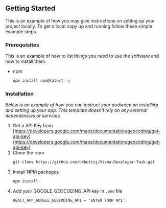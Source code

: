 <!-- GETTING STARTED -->

## Getting Started

This is an example of how you may give instructions on setting up your project locally.
To get a local copy up and running follow these simple example steps.

### Prerequisites

This is an example of how to list things you need to use the software and how to install them.

- npm
  ```sh
  npm install npm@latest -g
  ```

### Installation

_Below is an example of how you can instruct your audience on installing and setting up your app. This template doesn't rely on any external dependencies or services._

1. Get a API Key from [https://developers.google.com/maps/documentation/geocoding/get-api-key](https://developers.google.com/maps/documentation/geocoding/get-api-key)
2. Clone the repo
   ```sh
   git clone https://github.com/urbutisj/Visma-Developer-Task.git
   ```
3. Install NPM packages
   ```sh
   npm install
   ```
4. Add your GOOGLE_GEOCODING_API key in `.env` file
   ```
   REACT_APP_GOOGLE_GEOCODING_API = 'ENTER YOUR API';
   ```
